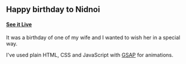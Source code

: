 ## Happy birthday to Nidnoi

#### [See it Live](https://faahim.github.io/happy-birthday/)

It was a birthday of one of my wife and I wanted to wish her in a special way.

I've used plain HTML, CSS and JavaScript with [GSAP](https://greensock.com/gsap) for animations.
